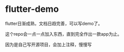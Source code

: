# flutter-demo

flutter日渐成熟，文档日趋完善，可以写demo了。

这个repo会一点一点加入东西，直到完全作出一款app为止。

因为是自己写开源项目，会加上注释，慢慢写

